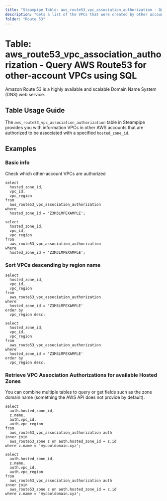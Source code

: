 ```yaml
---
title: "Steampipe Table: aws_route53_vpc_association_authorization - Query AWS Route53 for other-account VPCs."
description: "Gets a list of the VPCs that were created by other accounts and that can be associated with a specified hosted zone because you've submitted one or more `CreateVPCAssociationAuthorization` requests."
folder: "Route 53"
---
```


# Table: aws_route53_vpc_association_authorization - Query AWS Route53 for other-account VPCs using SQL

Amazon Route 53 is a highly available and scalable Domain Name System (DNS) web service.

## Table Usage Guide

The `aws_route53_vpc_association_authorization` table in Steampipe provides you with information VPCs in other AWS accounts that are authorized to be associated with a specified `hosted_zone_id`.

## Examples

### Basic info
Check which other-account VPCs are authorized

```sql+postgres
select
  hosted_zone_id,
  vpc_id,
  vpc_region
from
  aws_route53_vpc_association_authorization
where
  hosted_zone_id = 'Z3M3LMPEXAMPLE';
```

```sql+sqlite
select
  hosted_zone_id,
  vpc_id,
  vpc_region
from
  aws_route53_vpc_association_authorization
where
  hosted_zone_id = 'Z3M3LMPEXAMPLE';
```

### Sort VPCs descending by region name

```sql+postgres
select
  hosted_zone_id,
  vpc_id,
  vpc_region
from
  aws_route53_vpc_association_authorization
where
  hosted_zone_id = 'Z3M3LMPEXAMPLE'
order by
  vpc_region desc;
```

```sql+sqlite
select
  hosted_zone_id,
  vpc_id,
  vpc_region
from
  aws_route53_vpc_association_authorization
where
  hosted_zone_id = 'Z3M3LMPEXAMPLE'
order by
  vpc_region desc;
```

### Retrieve VPC Association Authorizations for available Hosted Zones

You can combine multiple tables to query or get fields such as the zone domain name (something the AWS API does not provide by default).

```sql+postgres
select
  auth.hosted_zone_id,
  z.name,
  auth.vpc_id,
  auth.vpc_region
from
  aws_route53_vpc_association_authorization auth
inner join
  aws_route53_zone z on auth.hosted_zone_id = z.id
where z.name = 'mycooldomain.xyz';
```

```sql+sqlite
select
  auth.hosted_zone_id,
  z.name,
  auth.vpc_id,
  auth.vpc_region
from
  aws_route53_vpc_association_authorization auth
inner join
  aws_route53_zone z on auth.hosted_zone_id = z.id
where z.name = 'mycooldomain.xyz';
```
